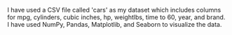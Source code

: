I have used a CSV file called 'cars' as my dataset  which includes columns for mpg, cylinders, cubic inches, hp, weightlbs, time to 60, year, and brand. I have used NumPy, Pandas, Matplotlib, and Seaborn to visualize the data.
